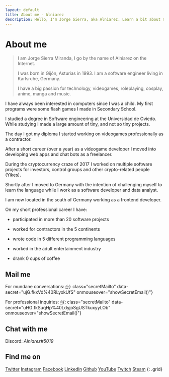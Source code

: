 ```yaml
---
layout: default
title: About me - Alniarez
description: Hello, I'm Jorge Sierra, aka Alniarez. Learn a bit about me and obtain my contact information on this page.
---
```


# About me

> I am Jorge Sierra Miranda, I go by the name of Alniarez on the Internet.
>
> I was born in Gijón, Asturias in 1993. I am a software engineer living in Karlsruhe, Germany.
>
> I have a big passion for technology, videogames, roleplaying, cosplay, anime, manga and music.

I have always been interested in computers since I was a child. My first programs were some flash games I made in Secondary School.

I studied a degree in Software engineering at the Universidad de Oviedo. While studying I made a large amount of tiny, and not so tiny projects.

The day I got my diploma I started working on videogames professionally as a contractor.

After a short career (over a year) as a videogame developer I moved into developing web apps and chat bots as a freelancer.

During the cryptocurrency craze of 2017 I worked on multiple software projects for investors, control groups and other crypto-related people (Yikes).

Shortly after I moved to Germany with the intention of challenging myself to learn the language while I work as a software developer and data analyst.

I am now located in the south of Germany working as a frontend developer.

On my short professional career I have:
* participated in more than 20 software projects

* worked for contractors in the 5 continents

* wrote code in 5 different programming languages

* worked in the adult entertainment industry

* drank 0 cups of coffee


## <i class="fa fa-envelope fa-fw"></i> Mail me

For mundane conversations: [🖱](#){: class="secretMailto" data-secret="ujG.fkxVd%40RLyxkUfS" onmouseover="showSecretEmail()"}

For professional inquiries: [🖱](#){: class="secretMailto" data-secret="uHG.fkSuqHp%40LdyjoSgUSTkuxyyLOb" onmouseover="showSecretEmail()"}

## <i class="fas fa-comments"></i> Chat with me

<i class="fab fa-discord font-big"></i> Discord: *Alniarez#5019*

## Find me on

[<i class="fab fa-twitter-square font-big"></i> Twitter](https://twitter.com/Alniarez)
[<i class="fab fa-instagram font-big"></i> Instagram](https://www.instagram.com/alniarez/)
[<i class="fab fa-facebook-square font-big"></i> Facebook](https://www.facebook.com/Alniarez/)
[<i class="fab fa-linkedin font-big"></i> LinkedIn](xhttps://www.linkedin.com/in/jorge-sierra-miranda/x)
[<i class="fab fa-github font-big"></i> Github](https://github.com/alniarez)
[<i class="fab fa-youtube font-big"></i> YouTube](https://www.youtube.com/channel/UCapN1clZl8sar00SQ0rafSA/)
[<i class="fab fa-twitch font-big"></i> Twitch](https://www.twitch.tv/mitetis/)
[<i class="fab fa-steam-square font-big"></i> Steam](https://steamcommunity.com/id/Alniarez/)
{: .grid}

<script src="/assets/js/encryption.js"></script>
